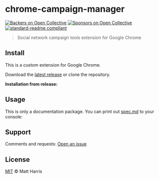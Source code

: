# chrome-campaign-manager

[![Backers on Open Collective](https://opencollective.com/standard-readme/backers/badge.svg)](#backers) [![Sponsors on Open Collective](https://opencollective.com/standard-readme/sponsors/badge.svg)](#sponsors) [![standard-readme compliant](https://img.shields.io/badge/readme%20style-standard-brightgreen.svg?style=flat-square)](https://github.com/RichardLitt/standard-readme)

> Social network campaign tools extension for Google Chrome

## Install

This is a custom extension for Google Chrome.

Download the [latest release](https://github.com/charrismatic/chrome-campaign-manager/releases) or clone the repository.

__Installation from release:__



## Usage

This is only a documentation package. You can print out [spec.md](spec.md) to your console:


## Support

Comments and requests: [Open an issue](https://github.com/charrismatic/chrome-campaign-manager/issues/new)

## License

[MIT](LICENSE) © Matt Harris
